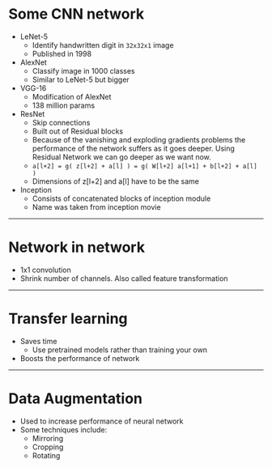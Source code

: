 # Some CNN network
  - LeNet-5
      - Identify handwritten digit in `32x32x1` image
      - Published in 1998
  - AlexNet
      - Classify image in 1000 classes
      - Similar to LeNet-5 but bigger
  - VGG-16
      - Modification of AlexNet
      - 138 million params
  - ResNet
      - Skip connections
      - Built out of Residual blocks
      - Because of the vanishing and exploding gradients problems the performance of the network suffers as it goes deeper. Using Residual Network we can go deeper as we             want now.
      - `a[l+2] = g( z[l+2] + a[l] )
	       = g( W[l+2] a[l+1] + b[l+2] + a[l] )`
      - Dimensions of z[l+2] and a[l] have to be the same
  - Inception
      - Consists of concatenated blocks of inception module
      - Name was taken from inception movie

---

# Network in network
  - 1x1 convolution
  - Shrink number of channels. Also called feature transformation

---

# Transfer learning
  - Saves time
	- Use pretrained models rather than training your own
  - Boosts the performance of network

---

# Data Augmentation
  - Used to increase performance of neural network
  - Some techniques include:
    - Mirroring
    - Cropping
    - Rotating
    
 	  
